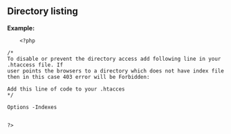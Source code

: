 
Directory listing
-------

**Example:**



    	<?php

	/*
	To disable or prevent the directory access add following line in your .htaccess file. If 
	user points the browsers to a directory which does not have index file then in this case 403 error will be Forbidden:

	Add this line of code to your .htacces
	*/

	Options -Indexes 


	?>




	